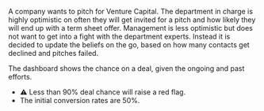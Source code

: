 A company wants to pitch for Venture Capital. The department in charge is highly optimistic on often they will get invited for a pitch and how likely they will end up with a term sheet offer. Management is less optimistic  but does not want to get into a fight with the department experts. Instead it is decided to update the beliefs on the go, based on how many contacts get declined and pitches failed. 
    
The dashboard shows the chance on a deal, given the ongoing and past efforts. 
- ⚠️ Less than 90% deal chance will raise a red flag. 
- The initial conversion rates are 50%.